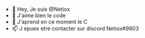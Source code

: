 - 👋 Hey, Je suis @Netiox
- 👀 J'aime bien le code
- 🌱 J'aprend en ce moment le C
- 📫 J epuex etre contacter sur discord Netiox#9803

<!---
🎈 Je dev des petits truc pour m'amuser car je m'ennuie 🎇 Future étudiant en droit afin de devenir Officier De Police
--->
